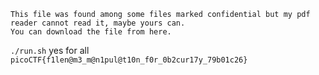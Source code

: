 ```
This file was found among some files marked confidential but my pdf reader cannot read it, maybe yours can.
You can download the file from here.
```

```./run.sh```
yes for all
```picoCTF{f1len@m3_m@n1pul@t10n_f0r_0b2cur17y_79b01c26}```
